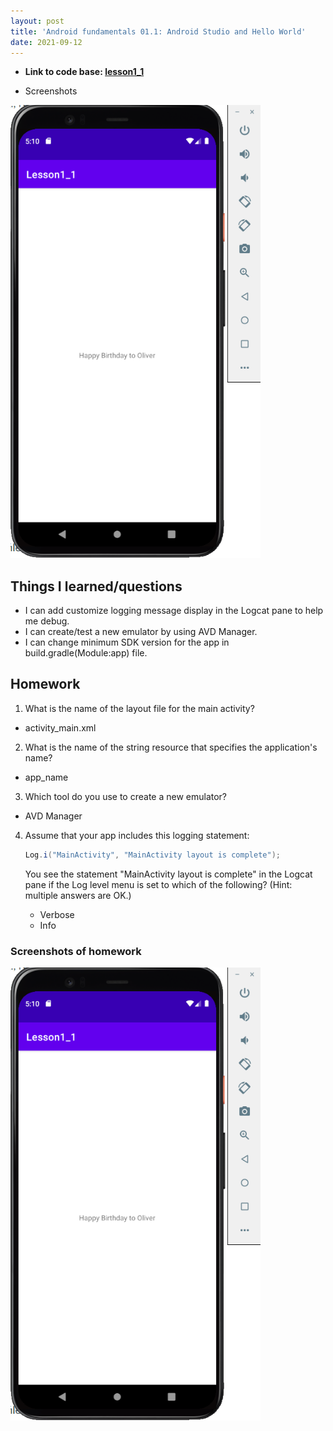 ```yaml
---
layout: post
title: 'Android fundamentals 01.1: Android Studio and Hello World'
date: 2021-09-12
---
```



- **Link to code base: [lesson1_1](https://github.com/zhuxinyishcn/NEUSEA-XinyiZhu/tree/main/lesson1_1)**

- Screenshots  
<img src="https://raw.githubusercontent.com/zhuxinyishcn/CS5520-Project/gh-pages/_screenShot/lesson1_1.PNG" alt="drawing" width="400"/>

## Things I learned/questions

- I can add customize logging message display in the Logcat pane to help me debug.
- I can create/test a new emulator by using AVD Manager.
- I can change minimum SDK version for the app in build.gradle(Module:app) file.

## Homework

1. What is the name of the layout file for the main activity?

- activity_main.xml

2. What is the name of the string resource that specifies the application's name?

- app_name

3. Which tool do you use to create a new emulator?

- AVD Manager

4. Assume that your app includes this logging statement:

   ```Java
   Log.i("MainActivity", "MainActivity layout is complete");
   ```

   You see the statement "MainActivity layout is complete" in the Logcat pane if the Log level menu is set to which of the following? (Hint: multiple answers are OK.)

   - Verbose
   - Info

### Screenshots of homework

<img src="https://raw.githubusercontent.com/zhuxinyishcn/CS5520-Project/gh-pages/_screenShot/lesson1_1.PNG" alt="drawing" width="400"/>
